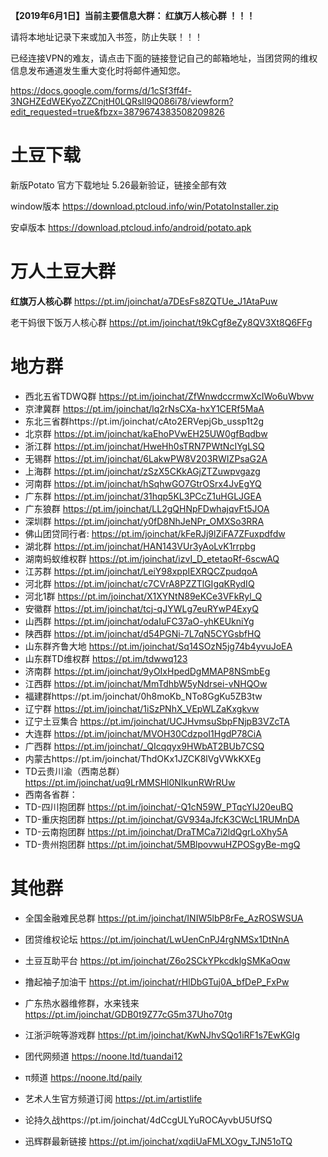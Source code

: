 
**【2019年6月1日】当前主要信息大群： 红旗万人核心群 ！！！**

请将本地址记录下来或加入书签，防止失联！！！

已经连接VPN的难友，请点击下面的链接登记自己的邮箱地址，当团贷网的维权信息发布通道发生重大变化时将邮件通知您。

https://docs.google.com/forms/d/1cSf3ff4f-3NGHZEdWEKyoZZCnjtH0LQRsIl9Q086i78/viewform?edit_requested=true&fbzx=3879674383508209826

# 土豆下载

新版Potato 官方下载地址  5.26最新验证，链接全部有效

window版本  https://download.ptcloud.info/win/PotatoInstaller.zip

安卓版本   https://download.ptcloud.info/android/potato.apk

# 万人土豆大群


**红旗万人核心群**  https://pt.im/joinchat/a7DEsFs8ZQTUe_J1AtaPuw  

老干妈很下饭万人核心群  https://pt.im/joinchat/t9kCgf8eZy8QV3Xt8Q6FFg


# 地方群


- 西北五省TDWQ群  https://pt.im/joinchat/ZfWnwdccrmwXcIWo6uWbvw
- 京津冀群  https://pt.im/joinchat/lq2rNsCXa-hxY1CERf5MaA
- 东北三省群https://pt.im/joinchat/cAto2ERVepjGb_ussp1t2g
- 北京群 https://pt.im/joinchat/kaEhoPVwEH25UW0gfBqdbw
- 浙江群   https://pt.im/joinchat/HweHh0sTRN7PWtNcIYgLSQ
- 无锡群 https://pt.im/joinchat/6LakwPW8V203RWIZPsaG2A
- 上海群  https://pt.im/joinchat/zSzX5CKkAGjZTZuwpvgazg
- 河南群  https://pt.im/joinchat/hSqhwGO7GtrOSrx4JvEgYQ
- 广东群  https://pt.im/joinchat/31hqp5KL3PCcZ1uHGLJGEA
- 广东狼群 https://pt.im/joinchat/LL2gQHNpFDwhajqvFt5JOA
- 深圳群   https://pt.im/joinchat/y0fD8NhJeNPr_OMXSo3RRA
- 佛山团贷同行者: https://pt.im/joinchat/kFeRJj9lZiFA7ZFuxpdfdw
- 湖北群 https://pt.im/joinchat/HAN143VUr3yAoLvK1rrpbg
- 湖南蚂蚁维权群  https://pt.im/joinchat/izvI_D_etetaoRf-6scwAQ
- 江苏群  https://pt.im/joinchat/LeiY98xppIEXRQCZpudqoA
- 河北群  https://pt.im/joinchat/c7CVrA8PZZTlGIgqKRydIQ
- 河北1群 https://pt.im/joinchat/X1XYNtN89eKCe3VFkRyl_Q
- 安徽群  https://pt.im/joinchat/tcj-qJYWLg7euRYwP4ExyQ
- 山西群  https://pt.im/joinchat/odaIuFC37aO-yhKEUkniYg
- 陕西群  https://pt.im/joinchat/d54PGNi-7L7qN5CYGsbfHQ
- 山东群齐鲁大地 https://pt.im/joinchat/Sq14SOzN5jg74b4yvuJoEA
- 山东群TD维权群 https://pt.im/tdwwq123
- 济南群 https://pt.im/joinchat/9yOIxHpedDgMMAP8NSmbEg
- 江西群  https://pt.im/joinchat/MmTdhbW5yNdrsei-vNHQOw
- 福建群https://pt.im/joinchat/0h8moKb_NTo8GgKu5ZB3tw
- 辽宁群 https://pt.im/joinchat/1iSzPNhX_VEpWLZaKxgkvw
- 辽宁土豆集合 https://pt.im/joinchat/UCJHvmsuSbpFNjpB3VZcTA
- 大连群 https://pt.im/joinchat/MVOH30CdzpoI1HgdP78CiA
- 广西群 https://pt.im/joinchat/_QIcqqyx9HWbAT2BUb7CSQ
- 内蒙古https://pt.im/joinchat/ThdOKx1JZCK8lVgVWkKXEg
- TD云贵川渝（西南总群） https://pt.im/joinchat/uq9LrMMSHl0NIkunRWrRUw
- 西南各省群：
- TD-四川抱团群 https://pt.im/joinchat/-Q1cN59W_PTqcYIJ20euBQ
- TD-重庆抱团群 https://pt.im/joinchat/GV934aJfcK3CWcL1RUMnDA
- TD-云南抱团群 https://pt.im/joinchat/DraTMCa7i2ldQgrLoXhy5A
- TD-贵州抱团群 https://pt.im/joinchat/5MBlpovwuHZPOSgyBe-mgQ



# 其他群

- 全国金融难民总群 https://pt.im/joinchat/INIW5lbP8rFe_AzROSWSUA
- 团贷维权论坛 https://pt.im/joinchat/LwUenCnPJ4rgNMSx1DtNnA
- 土豆互助平台 https://pt.im/joinchat/Z6o2SCkYPkcdklgSMKaOqw

- 撸起袖子加油干  https://pt.im/joinchat/rHlDbGTuj0A_bfDeP_FxPw

- 广东热水器维修群，水来钱来  https://pt.im/joinchat/GDB0t9Z77cG5m37Uho70tg
- 江浙沪皖等游戏群 https://pt.im/joinchat/KwNJhvSQo1iRF1s7EwKGlg
- 团代网频道  https://noone.ltd/tuandai12
- π频道  https://noone.ltd/paily
- 艺术人生官方频道订阅  https://pt.im/artistlife
- 论持久战https://pt.im/joinchat/4dCcgULYuROCAyvbU5UfSQ
- 迅辉群最新链接  https://pt.im/joinchat/xqdiUaFMLXOgv_TJN51oTQ
